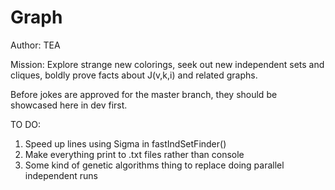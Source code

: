 # Graph

Author: TEA

Mission: Explore strange new colorings, seek out new independent sets and cliques, boldly prove facts about J(v,k,i) and related graphs.

Before jokes are approved for the master branch, they should be showcased here in dev first.

TO DO:

1) Speed up lines using Sigma in fastIndSetFinder()
2) Make everything print to .txt files rather than console
3) Some kind of genetic algorithms thing to replace doing parallel independent runs
